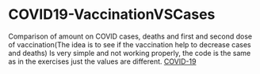 # COVID19-VaccinationVSCases
Comparison of amount on COVID cases, deaths and first and second dose of vaccination(The idea is to see if the vaccination help to decrease cases and deaths)
Is very simple and not working properly, the code is the same as in the exercises just the values are different.
[COVID-19](https://mybinder.org/v2/gh/CatalinaManjarrez/COVID19-VaccinationVSCases.git/HEAD?urlpath=voila%2Frender%2FCatalina%20-%20COVID19.ipynb)

